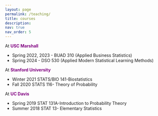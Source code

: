 ```yaml
---
layout: page
permalink: /teaching/
title: courses
description: 
nav: true
nav_order: 5
---
```





<p>At <span style="color: purple;"><b>USC Marshall</b></span></p>
<ul>
<li>Spring 2022, 2023 -  BUAD 310 (Applied Business Statistics)</li>
<li>Spring 2024 -  DSO 530 (Applied Modern Statistical Learning Methods)</li>
</ul>

<p>At <span style="color: purple;"><b>Stanford University</b></span></p>
<ul>
<li>Winter 2021 STATS/BIO 141-Biostatistics</li>
<li>Fall 2020 STATS 116- Theory of Probability</li>
</ul>

<p>At <span style="color: purple;"><b>UC Davis</b></span></p>
<ul>
<li>Spring 2019 STAT 131A-Introduction to Probability Theory</li>
<li>Summer 2018 STAT 13- Elementary Statistics</li>
</ul>

